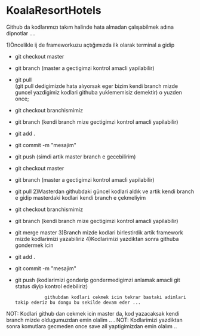 # KoalaResortHotels

Github da kodlarımızı takım halinde hata almadan çalışabilmek adına dipnotlar ....

1)Öncelikle ij de frameworkuzu açtığımızda ilk olarak terminal a gidip 
* git checkout master
* git branch (master a gectigimzi kontrol amacli yapilabilir)
* git pull  
(git pull dedigimizde hata alıyorsak eger bizim kendi branch mizde guncel yazdigimiz kodlari githuba yuklememisiz demektir) o yuzden once;
* git checkout branchismimiz
* git branch (kendi branch mize gectigimzi kontrol amacli yapilabilir)
* git add .
* git commit -m "mesajim"
* git push
(simdi artik master branch e gecebilirim)
* git checkout master
* git branch (master a gectigimzi kontrol amacli yapilabilir)
* git pull
2)Masterdan githubdaki güncel kodlari aldık ve artik kendi branch e gidip masterdaki kodlari kendi branch e çekmeliyim
* git checkout branchismimiz
* git branch (kendi branch mize gectigimzi kontrol amacli yapilabilir)
* git merge master
3)Branch mizde kodlari birlestirdik artik framework mizde kodlarimizi yazabiliriz
4)Kodlarimizi yazdiktan sonra githuba gondermek icin
* git add .
* git commit -m "mesajim"
* git push
(kodlarimizi gonderip gondermedigimzi anlamak amacli git status diyip kontrol edebiliriz)
   
                 githubdan kodlari cekmek icin tekrar bastaki adimlari takip ederiz bu dongu bu sekilde devam eder ...

NOT: Kodlari github dan cekmek icin master da, kod yazacaksak kendi branch mizde oldugumuzdan emin olalim .. .
NOT: Kodlarimizi yazdiktan sonra komutlara gecmeden once save all yaptigimizdan emin olalım .. 
